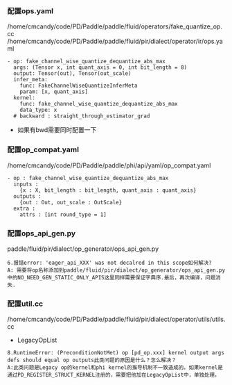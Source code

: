 



### 配置ops.yaml

/home/cmcandy/code/PD/Paddle/paddle/fluid/operators/fake_quantize_op.cc
/home/cmcandy/code/PD/Paddle/paddle/fluid/pir/dialect/operator/ir/ops.yaml

```
- op: fake_channel_wise_quantize_dequantize_abs_max
  args: (Tensor x, int quant_axis = 0, int bit_length = 8)
  output: Tensor(out), Tensor(out_scale)
  infer_meta:
    func: FakeChannelWiseQuantizeInferMeta
    param: [x, quant_axis]
  kernel:
    func: fake_channel_wise_quantize_dequantize_abs_max
    data_type: x
  # backward : straight_through_estimator_grad

```
- 如果有bwd需要同时配置一下

### 配置op_compat.yaml
/home/cmcandy/code/PD/Paddle/paddle/phi/api/yaml/op_compat.yaml
```
- op : fake_channel_wise_quantize_dequantize_abs_max
  inputs :
    {x : X, bit_length : bit_length, quant_axis : quant_axis}
  outputs :
    {out : Out, out_scale : OutScale}
  extra :
    attrs : [int round_type = 1]
```

### 配置ops_api_gen.py
paddle/fluid/pir/dialect/op_generator/ops_api_gen.py
```
6.报错error: 'eager_api_XXX' was not decalred in this scope如何解决?
A: 需要将op名称添加到paddle/fluid/pir/dialect/op_generator/ops_api_gen.py中的NO_NEED_GEN_STATIC_ONLY_APIS这里同样需要保证字典序.最后，再次编译，问题消失.
```

### 配置util.cc
/home/cmcandy/code/PD/Paddle/paddle/fluid/pir/dialect/operator/utils/utils.cc
- LegacyOpList
```
8.RuntimeError: (PreconditionNotMet) op [pd_op.xxx] kernel output args defs should equal op outputs此类问题的原因是什么？怎么解决？
A:此类问题是Legacy op的kernel和phi kernel的推导机制不一致造成的。如果kernel是通过PD_REGISTER_STRUCT_KERNEL注册的，需要把他加在LegacyOpList中，单独处理。
```

<!-- 
### 检查一下定义有没有问题：

```
REGISTER_OPERATOR(
    fake_quantize_dequantize_abs_max,
    ops::FakeQuantOrWithDequantAbsMaxOp,
    ops::FakeQuantOrWithDequantAbsMaxOpMaker,
    ops::StraightThroughEstimatorMaker<paddle::framework::OpDesc>,
    ops::StraightThroughEstimatorMaker<paddle::imperative::OpBase>);
PD_REGISTER_STRUCT_KERNEL(fake_quantize_dequantize_abs_max,
                          CPU,
                          ALL_LAYOUT,
                          ops::FakeQuantizeDequantizeAbsMaxKernel,
                          float) {}

``` -->

